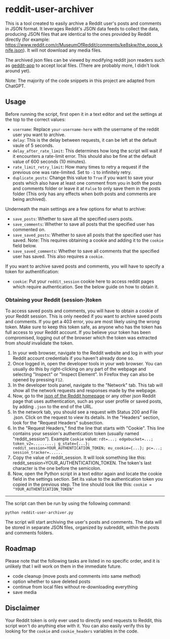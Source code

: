 # reddit-user-archiver

This is a tool created to easily archive a Reddit user's posts and comments in JSON format. It leverages Reddit's JSON data feeds to collect the data, producing JSON files that are identical to the ones provided by Reddit directly (for example: https://www.reddit.com/r/MuseumOfReddit/comments/ke8skw/the_poop_knife.json). It will not download any media files.

The archived json files can be viewed by modifying reddit json readers such as [geddit-app](https://github.com/kaangiray26/geddit-app) to accept local files. (There are probably more, I didn't look around yet).

Note: The majority of the code snippets in this project are adapted from ChatGPT.

## Usage

Before running the script, first open it in a text editor and set the settings at the top to the correct values:

- `username`: Replace `your-username-here` with the username of the reddit user you want to archive.
- `delay`: This is the delay between requests, it can be left at the default vaule of 5 seconds.
- `delay_after_rate_limit`: This determines how long the script will wait if it encounters a rate-limit error. This should also be fine at the default value of 600 seconds (10 minutes).
- `rate_limit_retry_limit`: How many times to retry a request if the previous one was rate-limited. Set to `-1` to infinitely retry.
- `duplicate_posts`: Change this value to `True` if you want to save your posts which also have at least one comment from you in both the posts and comments folder or leave it at `False` to only save them in the posts folder (This only has any effects when both posts and comments are being archived).

Underneath the main settings are a few options for what to archive:

- `save_posts`: Whether to save all the specified users posts.
- `save_comments`: Whether to save all posts that the specified user has commented on.
- `save_saved_posts`: Whether to save all posts that the specified user has saved. Note: This requires obtaining a cookie and adding it to the `cookie` field below.
- `save_saved_comments`: Whether to save all comments that the specified user has saved. This also requires a `cookie`.

If you want to archive saved posts and comments, you will have to specify a token for authentification:

- `cookie`: Put your `reddit_session` cookie here to access reddit pages which require authentication. See the below guide on how to obtain it.

### Obtaining your Reddit (session-)token

To access saved posts and comments, you will have to obtain a cookie of your Reddit session. This is only needed if you want to archive saved posts and comments. If you get a 403 error, you are most likely using the wrong token. Make sure to keep this token safe, as anyone who has the token has full access to your Reddit account. If you believe your token has been compromised, logging out of the browser which the token was extracted from *should* invalidate the token.

1. In your web browser, navigate to the Reddit website and log in with your Reddit account credentials if you haven't already done so.
2. Once logged in, open the developer tools in your web browser. You can usually do this by right-clicking on any part of the webpage and selecting "Inspect" or "Inspect Element". In Firefox they can also be opened by pressing `F12`.
3. In the developer tools panel, navigate to the "Network" tab. This tab will show all the network requests and responses made by the webpage.
4. Now, go to the [json of the Reddit homepage](https://www.reddit.com/.json) or any other json Reddit page that uses authentication, such as your user profile or saved posts, by adding `.json` to the end of the URL.
5. In the network tab, you should see a request with Status 200 and File .json. Click on the request to view its details. In the "Headers" section, look for the "Request Headers" subsection.
6. In the "Request Headers," find the line that starts with "Cookie". This line contains your session's authentication token (usually named "reddit_session").
   Example `Cookie` value: `rdt=...; edgebucket=...; token_v2=.........; g_state={...}; reddit_session=YOUR_AUTHENTICATION_TOKEN; eu_cookie={...}; pc=...; session_tracker=......`
7. Copy the value of reddit_session. It will look something like this: reddit_session=YOUR_AUTHENTICATION_TOKEN. The token's last character is the one before the semicolon.
8. Now, open the Python script in a text editor again and locate the cookie field in the settings section. Set its value to the authentication token you copied in the previous step. The line should look like this: `cookie = "YOUR_AUTHENTICATION_TOKEN"`

<hr>

The script can then be run by using the following command:
~~~
python reddit-user-archiver.py
~~~
The script will start archiving the user's posts and comments. The data will be stored in separate JSON files, organized by subreddit, within the posts and comments folders.

## Roadmap

Please note that the following tasks are listed in no specific order, and it is unlikely that I will work on them in the immediate future.

- code cleanup (move posts and comments into same method)
- option whether to save deleted posts
- continue from local files without re-downloading everything
- save media

## Disclaimer

Your Reddit token is only ever used to directly send requests to Reddit, this script won't do anything else with it. You can also easily verify this by looking for the `cookie` and `cookie_headers` variables in the code.

